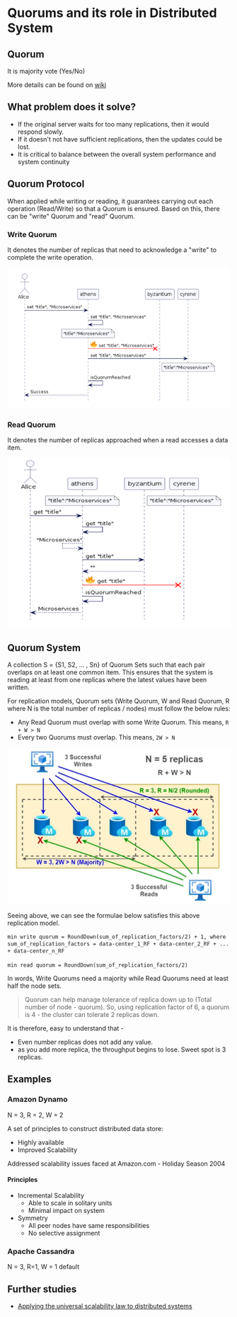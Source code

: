 # Quorums and its role in Distributed System

## Quorum

It is majority vote (Yes/No)

More details can be found on [wiki](https://en.wikipedia.org/wiki/Quorum_(distributed_computing))

## What problem does it solve?

* If the original server waits for too many replications, then it would respond slowly.
* If it doesn't not have sufficient replications, then the updates could be lost.
* It is critical to balance between the overall system performance and system continuity

## Quorum Protocol

When applied while writing or reading, it guarantees carrying out each operation (Read/Write) so that a Quorum is ensured. Based on this, there can be "write" Quorum and "read" Quorum.

### Write Quorum

It denotes the number of replicas that need to acknowledge a "write" to complete the write operation.

![Quorum-Write](images/Quorum-Write.png)

### Read Quorum

It denotes the number of replicas approached when a read accesses a data item.

![Quorum-Read](images/Quorum-Read.png)

## Quorum System

A collection S = {S1, S2, ... , Sn} of Quorum Sets such that each pair overlaps on at least one common item. This ensures that the system is reading at least from one replicas where the latest values have been written.

For replication models, Quorum sets (Write Quorum, W and Read Quorum, R where N is the total number of replicas / nodes) must follow the below rules:

* Any Read Quorum must overlap with some Write Quorum. This means, ```R + W > N```
* Every two Quorums must overlap. This means, ```2W > N```

![Replication Model](images/replication-model-read-write-quorum.png)

Seeing above, we can see the formulae below satisfies this above replication model.

```text
min write quorum = RoundDown(sum_of_replication_factors/2) + 1, where
sum_of_replication_factors = data-center_1_RF + data-center_2_RF + ... + data-center_n_RF

min read quorum = RoundDown(sum_of_replication_factors/2)
```

In words, Write Quorums need a majority while Read Quorums need at least half the node sets.

> Quorum can help manage tolerance of replica down up to (Total number of node - quorum). So, using replication factor of 6, a quorum is 4 - the cluster can tolerate 2 replicas down.

It is therefore, easy to understand that -  

* Even number replicas does not add any value.
* as you add more replica, the throughput begins to lose. Sweet spot is 3 replicas.

## Examples

### Amazon Dynamo

N = 3, R = 2, W = 2

A set of principles to construct distributed data store:

* Highly available
* Improved Scalability

Addressed scalability issues faced at Amazon.com - Holiday Season 2004

#### Principles

* Incremental Scalability
  * Able to scale in solitary units
  * Minimal impact on system
* Symmetry
  * All peer nodes have same responsibilities
  * No selective assignment

### Apache Cassandra

N = 3, R=1, W = 1 default

## Further studies

* [Applying the universal scalability law to distributed systems](https://speakerdeck.com/drqz/applying-the-universal-scalability-law-to-distributed-systems)
  